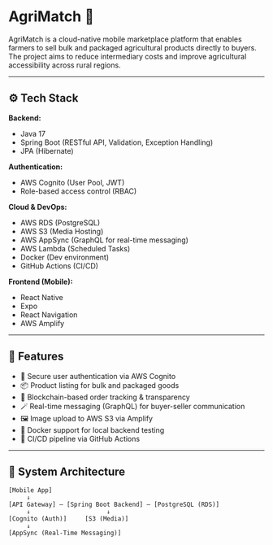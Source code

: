 
# AgriMatch 🌾

AgriMatch is a cloud-native mobile marketplace platform that enables farmers to sell bulk and packaged agricultural products directly to buyers. The project aims to reduce intermediary costs and improve agricultural accessibility across rural regions.

---

## ⚙️ Tech Stack

**Backend:**
- Java 17
- Spring Boot (RESTful API, Validation, Exception Handling)
- JPA (Hibernate)

**Authentication:**
- AWS Cognito (User Pool, JWT)
- Role-based access control (RBAC)

**Cloud & DevOps:**
- AWS RDS (PostgreSQL)
- AWS S3 (Media Hosting)
- AWS AppSync (GraphQL for real-time messaging)
- AWS Lambda (Scheduled Tasks)
- Docker (Dev environment)
- GitHub Actions (CI/CD)

**Frontend (Mobile):**
- React Native
- Expo
- React Navigation
- AWS Amplify

---

## 🚀 Features

- 🔐 Secure user authentication via AWS Cognito
- 📦 Product listing for bulk and packaged goods
- 🧾 Blockchain-based order tracking & transparency
- 🪄 Real-time messaging (GraphQL) for buyer-seller communication
- 🖼️ Image upload to AWS S3 via Amplify
- 🐳 Docker support for local backend testing
- 🧪 CI/CD pipeline via GitHub Actions

---

## 🧱 System Architecture

```text
[Mobile App]
     ↓
[API Gateway] — [Spring Boot Backend] — [PostgreSQL (RDS)]
     ↓                     ↓
[Cognito (Auth)]     [S3 (Media)]
     ↓
[AppSync (Real-Time Messaging)]
